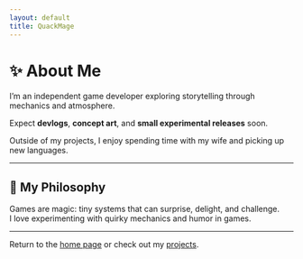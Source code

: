 ```yaml
---
layout: default
title: QuackMage
---
```


# ✨ About Me

I’m an independent game developer exploring storytelling through mechanics and atmosphere.  

Expect **devlogs**, **concept art**, and **small experimental releases** soon.  

Outside of my projects, I enjoy spending time with my wife and picking up new languages.

---

## 🔮 My Philosophy

Games are magic: tiny systems that can surprise, delight, and challenge.  
I love experimenting with quirky mechanics and humor in games.

---

Return to the [home page](./) or check out my [projects](./projects).
